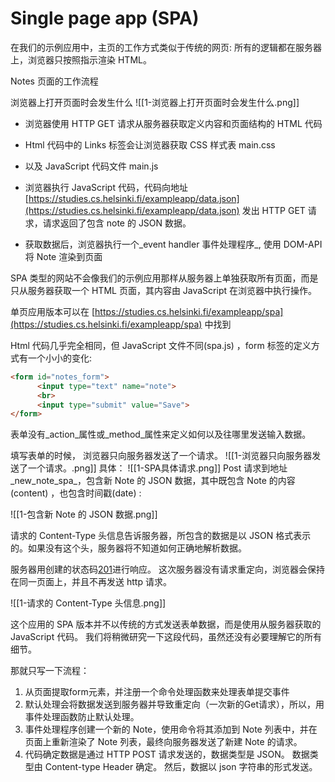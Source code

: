 # Single page app (SPA)

在我们的示例应用中，主页的工作方式类似于传统的网页: 所有的逻辑都在服务器上，浏览器只按照指示渲染 HTML。

Notes 页面的工作流程

浏览器上打开页面时会发生什么
![[1-浏览器上打开页面时会发生什么.png]]


-   浏览器使用 HTTP GET 请求从服务器获取定义内容和页面结构的 HTML 代码
    
-   Html 代码中的 Links 标签会让浏览器获取 CSS 样式表 main.css
    
-   以及 JavaScript 代码文件 main.js
    
-   浏览器执行 JavaScript 代码，代码向地址[https://studies.cs.helsinki.fi/exampleapp/data.json](https://studies.cs.helsinki.fi/exampleapp/data.json) 发出 HTTP GET 请求，请求返回了包含 note 的 JSON 数据。
    
-   获取数据后，浏览器执行一个_event handler 事件处理程序_, 使用 DOM-API 将 Note 渲染到页面

SPA 类型的网站不会像我们的示例应用那样从服务器上单独获取所有页面，而是只从服务器获取一个 HTML 页面，其内容由 JavaScript 在浏览器中执行操作。

单页应用版本可以在 [https://studies.cs.helsinki.fi/exampleapp/spa](https://studies.cs.helsinki.fi/exampleapp/spa) 中找到

Html 代码几乎完全相同，但 JavaScript 文件不同(spa.js) ，form 标签的定义方式有一个小小的变化:

```html
<form id="notes_form">
      <input type="text" name="note">
      <br>
      <input type="submit" value="Save">
</form>
```
表单没有_action_属性或_method_属性来定义如何以及往哪里发送输入数据。

填写表单的时候，
浏览器只向服务器发送了一个请求。
![[1-浏览器只向服务器发送了一个请求。.png]]
具体：
![[1-SPA具体请求.png]]
Post 请求到地址_new_note_spa_，包含新 Note 的 JSON 数据，其中既包含 Note 的内容(content) ，也包含时间戳(date) :

![[1-包含新 Note 的 JSON 数据.png]]

请求的 Content-Type 头信息告诉服务器，所包含的数据是以 JSON 格式表示的。如果没有这个头，服务器将不知道如何正确地解析数据。

服务器用创建的状态码[201](https://httpstatuses.com/201)进行响应。 这次服务器没有请求重定向，浏览器会保持在同一页面上，并且不再发送 http 请求。

![[1-请求的 Content-Type 头信息.png]]

这个应用的 SPA 版本并不以传统的方式发送表单数据，而是使用从服务器获取的 JavaScript 代码。 我们将稍微研究一下这段代码，虽然还没有必要理解它的所有细节。

那就只写一下流程：
1. 从页面提取form元素，并注册一个命令处理函数来处理表单提交事件
2. 默认处理会将数据发送到服务器并导致重定向（一次新的Get请求），所以，用事件处理函数防止默认处理。
3. 事件处理程序创建一个新的 Note，使用命令将其添加到 Note 列表中，并在页面上重新渲染了 Note 列表，最终向服务器发送了新建 Note 的请求。
4. 代码确定数据是通过 HTTP POST 请求发送的，数据类型是 JSON。 数据类型由 Content-type Header 确定。 然后，数据以 json 字符串的形式发送。


